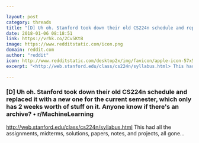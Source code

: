 ```yaml
---

layout: post
category: threads
title: "[D] Uh oh. Stanford took down their old CS224n schedule and replaced it with a new one for the current semester, which only has 2 weeks worth of stuff on it. Anyone know if there's an archive?"
date: 2018-01-06 08:18:51
link: https://vrhk.co/2Cv5KtB
image: https://www.redditstatic.com/icon.png
domain: reddit.com
author: "reddit"
icon: http://www.redditstatic.com/desktop2x/img/favicon/apple-icon-57x57.png
excerpt: "<http://web.stanford.edu/class/cs224n/syllabus.html> This had all the assignments, midterms, solutions, papers, notes, and projects, all gone..."

---
```


### [D] Uh oh. Stanford took down their old CS224n schedule and replaced it with a new one for the current semester, which only has 2 weeks worth of stuff on it. Anyone know if there's an archive? • r/MachineLearning

<http://web.stanford.edu/class/cs224n/syllabus.html> This had all the assignments, midterms, solutions, papers, notes, and projects, all gone...